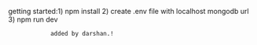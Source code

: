 getting started:1) npm install
                 2) create .env file with localhost mongodb url
                 3) npm run dev

                added by darshan.!
